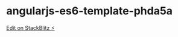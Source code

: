 # angularjs-es6-template-phda5a

[Edit on StackBlitz ⚡️](https://stackblitz.com/edit/angularjs-es6-template-phda5a)